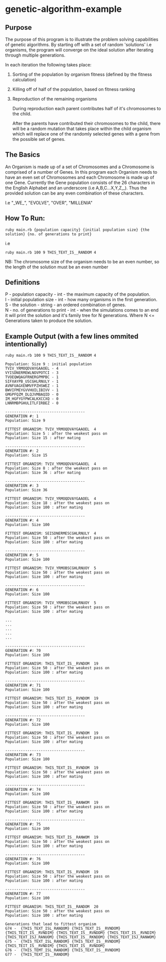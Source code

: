 # genetic-algorithm-example

## Purpose
The purpose of this program is to illustrate the problem solving capabilities of genetic algorithms. By starting off with a set of random 'solutions' i.e organisms, the program will converge on the ideal solution after iterating through multiple generations. 

In each iteration the following takes place:
1. Sorting of the population by organism fitness (defined by the fitness calculation)
2. Killing off of half of the population, based on fitness ranking
3. Reproduction of the remaining organisms

   During reproduction each parent contributes half of it's chromosomes to the child.

   After the parents have contributed their chromosomes to the child, there will be a random mutation that takes place within the child organism which will replace one of the randomly selected genes with a gene from the possible set of genes.
  
## The Basics
An Organism is made up of a set of Chromosomes and a Chromosome is comprised of a number of Genes. In this program each Organism needs to have an even set of Chromosomes and each Chromosome is made up of one Gene. Currently the Gene population consists of the 26 characters in the English Alphabet and an underscore (i.e A,B,C...X,Y,Z,_). Thus the provided solution can be any even combination of these characters. 

I.e "\_WE\_", "EVOLVE", "OVER", "MILLENIA"


## How To Run:

```
ruby main.rb {population capacity} {initial population size} {the solution} {no. of generations to print}
```

i.e 

```
ruby main.rb 100 9 THIS_TEXT_IS__RANDOM 4
```

NB: The chromosome size of the organism needs to be an even number, so the length of the solution must be an even number

## Definitions  
P - population capacity - int - the maximum capacity of the population.  
I - initial population size - int - how many organisms in the first generation.  
S - the solution - string - an ordered combination of genes.  
N - no. of generations to print - int -  when the simulations comes to an end it will print the solution and it's family tree for N generations. Where N <= Generations taken to produce the solution.


## Example Output (with a few lines ommited intentionally)

```
ruby main.rb 100 9 THIS_TEXT_IS__RANDOM 4

Population: Size 9 : initial population
TVIV_YRMOQDVAYGAAOEL - 4
VYISDNERMEWLNOVPOTCI - 3
TVOEQWQAGFRNERGPMPBC - 1
SIFXAYPB_USCGHLRNULY - 1
AVNFUAGXENMVFPZHSWEZ - 1
BWVIFMEYGVVHUILIBIVV - 1
GMGPFQZM_DLQJVMBAQID - 0
IM_HGFYGYPWCALKXCCXQ - 0
LNNRMBPGHULITLFIRBEZ - 0

------------------------------------
GENERATION #: 1
Population: Size 9

FITTEST ORGANISM: TVIV_YRMOQDVAYGAAOEL  4
Population: Size 5 : after the weakest pass on
Population: Size 15 : after mating

------------------------------------
GENERATION #: 2
Population: Size 15

FITTEST ORGANISM: TVIV_YRMOQDVAYGAAOEL  4
Population: Size 8 : after the weakest pass on
Population: Size 36 : after mating

------------------------------------
GENERATION #: 3
Population: Size 36

FITTEST ORGANISM: TVIV_YRMOQDVAYGAAOEL  4
Population: Size 18 : after the weakest pass on
Population: Size 100 : after mating

------------------------------------
GENERATION #: 4
Population: Size 100

FITTEST ORGANISM: SEISDNERMESCGHLRNULY  4
Population: Size 50 : after the weakest pass on
Population: Size 100 : after mating

------------------------------------
GENERATION #: 5
Population: Size 100

FITTEST ORGANISM: TVIV_YRMOBSCGHLRNUOY  5
Population: Size 50 : after the weakest pass on
Population: Size 100 : after mating

------------------------------------
GENERATION #: 6
Population: Size 100

FITTEST ORGANISM: TVIV_YRMOBSCGHLRNUOY  5
Population: Size 50 : after the weakest pass on
Population: Size 100 : after mating

...
...
...
...
...

------------------------------------
GENERATION #: 70
Population: Size 100

FITTEST ORGANISM: THIS_TEXT_IS__RVNDOM  19
Population: Size 50 : after the weakest pass on
Population: Size 100 : after mating

------------------------------------
GENERATION #: 71
Population: Size 100

FITTEST ORGANISM: THIS_TEXT_IS__RVNDOM  19
Population: Size 50 : after the weakest pass on
Population: Size 100 : after mating

------------------------------------
GENERATION #: 72
Population: Size 100

FITTEST ORGANISM: THIS_TEXT_IS__RVNDOM  19
Population: Size 50 : after the weakest pass on
Population: Size 100 : after mating

------------------------------------
GENERATION #: 73
Population: Size 100

FITTEST ORGANISM: THIS_TEXT_IS__RVNDOM  19
Population: Size 50 : after the weakest pass on
Population: Size 100 : after mating

------------------------------------
GENERATION #: 74
Population: Size 100

FITTEST ORGANISM: THIS_TEXT_IS__RANWOM  19
Population: Size 50 : after the weakest pass on
Population: Size 100 : after mating

------------------------------------
GENERATION #: 75
Population: Size 100

FITTEST ORGANISM: THIS_TEXT_IS__RANWOM  19
Population: Size 50 : after the weakest pass on
Population: Size 100 : after mating

------------------------------------
GENERATION #: 76
Population: Size 100

FITTEST ORGANISM: THIS_TEXT_IS__RVNDOM  19
Population: Size 50 : after the weakest pass on
Population: Size 100 : after mating

------------------------------------
GENERATION #: 77
Population: Size 100

FITTEST ORGANISM: THIS_TEXT_IS__RANDOM  20
Population: Size 50 : after the weakest pass on
Population: Size 100 : after mating

Generations that lead to fittest organism
G74 -  {THIS_TEXT_ISL_RANQOM} {THIS_TEXT_IS__RVNDOM} {THIS_TEIT_IS__RVNDIM} {THIS_TEXT_IS__RVNDDM} {THIS_TEXT_IS__RVNDIM} {THIS_TEXT_ISJ_RANUOM} {THIS_TEXT_IS__RKNDDM} {THIS_TEXT_ISJ_RANWOM}
G75 -  {THIS_TEXT_ISL_RANDOM} {THIS_TEXT_IS__RVNDOM} {THIS_TEIT_IS__RVNDIM} {THIS_TEXT_IS__RVNDDM}
G76 -  {THIS_TEMT_ISL_RANDOM} {THIS_TEXT_IS__RVNDOM}
G77 -  {THIS_TEXT_IS__RANDOM}
```
